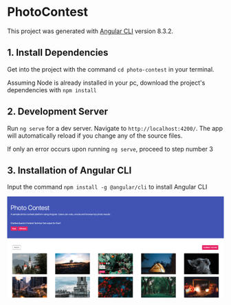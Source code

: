 # PhotoContest

This project was generated with [Angular CLI](https://github.com/angular/angular-cli) version 8.3.2.

## 1. Install Dependencies

Get into the project with the command `cd photo-contest` in your terminal.

Assuming Node is already installed in your pc, download the project's dependencies with `npm install`

## 2. Development Server

Run `ng serve` for a dev server. Navigate to `http://localhost:4200/`. The app will automatically reload if you change any of the source files.

If only an error occurs upon running `ng serve`, proceed to step number 3

## 3. Installation of Angular CLI

Input the command `npm install -g @angular/cli` to install Angular CLI

![](./src/assets/image.png)

